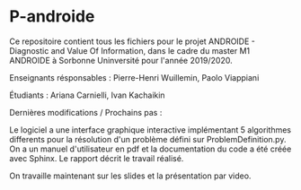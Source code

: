 # P-androide

Ce repositoire contient tous les fichiers pour le projet ANDROIDE - Diagnostic and Value Of Information, dans le cadre du master M1 ANDROIDE à Sorbonne Uninversité pour l'année 2019/2020. 

Enseignants résponsables :
  Pierre-Henri Wuillemin, 
  Paolo Viappiani

Étudiants :
  Ariana Carnielli, 
  Ivan Kachaikin
  
Dernières modifications / Prochains pas :

Le logiciel a une interface graphique interactive implémentant 5 algorithmes differents pour la résolution d'un problème défini sur ProblemDefinition.py. On a un manuel d'utilisateur en pdf et la documentation du code a été créée avec Sphinx. Le rapport décrit le travail réalisé. 

On travaille maintenant sur les slides et la présentation par video. 